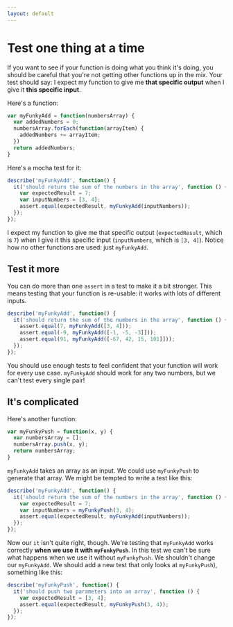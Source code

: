 ```yaml
---
layout: default
---
```


# Test one thing at a time

If you want to see if your function is doing what you think it's doing, you should be careful that you're not getting other functions up in the mix. Your test should say: I expect my function to give me **that specific output** when I give it **this specific input**.

Here's a function:

```javascript
var myFunkyAdd = function(numbersArray) {
  var addedNumbers = 0;
  numbersArray.forEach(function(arrayItem) {
    addedNumbers += arrayItem;
  })
  return addedNumbers;
}
```

Here's a mocha test for it:

```javascript
describe('myFunkyAdd', function() {
  it('should return the sum of the numbers in the array', function () {
    var expectedResult = 7;
    var inputNumbers = [3, 4];
    assert.equal(expectedResult, myFunkyAdd(inputNumbers));
  });
});
```

I expect my function to give me that specific output (`expectedResult`, which is `7`) when I give it this specific input (`inputNumbers`, which is `[3, 4]`). Notice how no other functions are used: just `myFunkyAdd`.

## Test it more

You can do more than one `assert` in a test to make it a bit stronger. This means testing that your function is re-usable: it works with lots of different inputs.

```javascript
describe('myFunkyAdd', function() {
  it('should return the sum of the numbers in the array', function () {
    assert.equal(7, myFunkyAdd([3, 4]));
    assert.equal(-9, myFunkyAdd([-1, -5, -3]]));
    assert.equal(91, myFunkyAdd([-67, 42, 15, 101]]));
  });
});
```

You should use enough tests to feel confident that your function will work for every use case. `myFunkyAdd` should work for any two numbers, but we can't test every single pair!

## It's complicated

Here's another function:

```javascript
var myFunkyPush = function(x, y) {
  var numbersArray = [];
  numbersArray.push(x, y);
  return numbersArray;
}
```

`myFunkyAdd` takes an array as an input. We could use `myFunkyPush` to generate that array. We might be tempted to write a test like this:

```javascript
describe('myFunkyAdd', function() {
  it('should return the sum of the numbers in the array', function () {
    var expectedResult = 7;
    var inputNumbers = myFunkyPush(3, 4);
    assert.equal(expectedResult, myFunkyAdd(inputNumbers));
  });
});
```

Now our `it` isn't quite right, though. We're testing that `myFunkyAdd` works correctly **when we use it with `myFunkyPush`**. In this test we can't be sure what happens when we use it without `myFunkyPush`. We shouldn't change our `myFunkyAdd`. We should add a new test that only looks at `myFunkyPush`), something like this:

```javascript
describe('myFunkyPush', function() {
  it('should push two parameters into an array', function () {
    var expectedResult = [3, 4];
    assert.equal(expectedResult, myFunkyPush(3, 4));
  });
});
```
